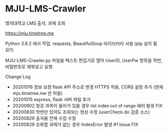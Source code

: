 # MJU-LMS-Crawler
명지대학교 LMS 출석, 과제 조회

https://mju.timetree.me

Python 3.8.2 에서 작업.
requests, BeautifulSoup 라이브러리 사용 (pip 설치 필요!!)

MJU-LMS-Crawler.py 파일을 텍스트 편집기로 열어 UserID, UserPw 항목을 학번, 비밀번호로 채워넣고 실행.

Change Log
- 20201016 정보 요청 flask API 주소로 변경 HTTPS 적용, CORS 설정 추가 (현재 mju.timetree.me 만 허용)
- 20201015 express, flask 서버 파일 추가
- 20200902 청강 과목이 들어가 있을 경우 list index out of range 에러 발생 FIX
- 20200830 학번만 있어도 조회되는 현상 수정 (userCheck.do 검증 소스)
- 20200829 출석율 전체 수집 수정
- 20200829 조회할 과제가 없는 경우 IndexError 발생 #1 Issue FIX
